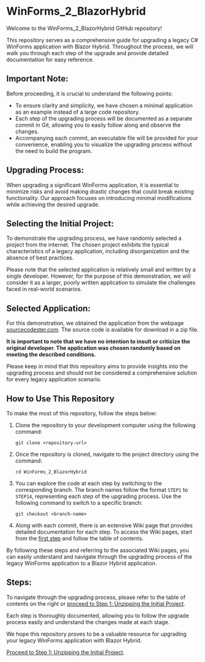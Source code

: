 # WinForms_2_BlazorHybrid

Welcome to the WinForms_2_BlazorHybrid GitHub repository!

This repository serves as a comprehensive guide for upgrading a legacy C# WinForms application with Blazor Hybrid. Throughout the process, we will walk you through each step of the upgrade and provide detailed documentation for easy reference.

## Important Note:

Before proceeding, it is crucial to understand the following points:

- To ensure clarity and simplicity, we have chosen a minimal application as an example instead of a large code repository.
- Each step of the upgrading process will be documented as a separate commit in Git, allowing you to easily follow along and observe the changes.
- Accompanying each commit, an executable file will be provided for your convenience, enabling you to visualize the upgrading process without the need to build the program.

## Upgrading Process:

When upgrading a significant WinForms application, it is essential to minimize risks and avoid making drastic changes that could break existing functionality. Our approach focuses on introducing minimal modifications while achieving the desired upgrade.

## Selecting the Initial Project:

To demonstrate the upgrading process, we have randomly selected a project from the internet. The chosen project exhibits the typical characteristics of a legacy application, including disorganization and the absence of best practices.

Please note that the selected application is relatively small and written by a single developer. However, for the purpose of this demonstration, we will consider it as a larger, poorly written application to simulate the challenges faced in real-world scenarios.

## Selected Application:

For this demonstration, we obtained the application from the webpage [sourcecodester.com](https://www.sourcecodester.com/tutorials/c/12232/c-simple-crud-application-sqlite.html). The source code is available for download in a zip file.

**It is important to note that we have no intention to insult or criticize the original developer. The application was chosen randomly based on meeting the described conditions.**

Please keep in mind that this repository aims to provide insights into the upgrading process and should not be considered a comprehensive solution for every legacy application scenario.

## How to Use This Repository

To make the most of this repository, follow the steps below:

1. Clone the repository to your development computer using the following command:

   ```
   git clone <repository-url>
   ```

2. Once the repository is cloned, navigate to the project directory using the command:

   ```
   cd WinForms_2_BlazorHybrid
   ```

3. You can explore the code at each step by switching to the corresponding branch. The branch names follow the format `STEP1` to `STEP14`, representing each step of the upgrading process. Use the following command to switch to a specific branch:

   ```
   git checkout <branch-name>
   ```

4. Along with each commit, there is an extensive Wiki page that provides detailed documentation for each step. To access the Wiki pages, start from the [first step](../../wiki/STEP-1-Unzipping-the-initial-project) and follow the table of contents.

By following these steps and referring to the associated Wiki pages, you can easily understand and navigate through the upgrading process of the legacy WinForms application to a Blazor Hybrid application.

## Steps:

To navigate through the upgrading process, please refer to the table of contents on the right or [proceed to Step 1: Unzipping the Initial Project](../../wiki/STEP-1-Unzipping-the-initial-project). 

Each step is thoroughly documented, allowing you to follow the upgrade process easily and understand the changes made at each stage.

We hope this repository proves to be a valuable resource for upgrading your legacy WinForms application with Blazor Hybrid.

[Proceed to Step 1: Unzipping the Initial Project](../../wiki/STEP-1-Unzipping-the-initial-project). 
